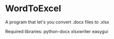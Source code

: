 # WordToExcel
A program that let's you convert .docx files to .xlsx

Required libraries:
python-docx
xlsxwriter
easygui
